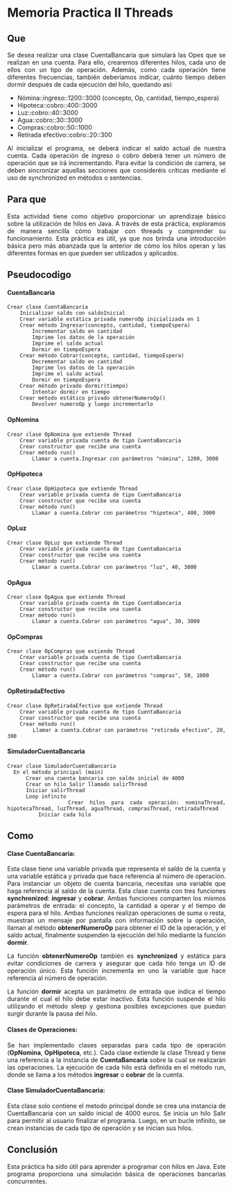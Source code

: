 # Memoria Practica II Threads
## Que 
  <div style="text-align: justify;">

  Se desea realizar una clase CuentaBancaria que simulará las Opes que se realizan en una cuenta. Para ello, crearemos diferentes hilos, cada uno de ellos con un tipo de operación.
  Además, como cada operación tiene diferentes frecuencias, también deberíamos indicar, cuánto tiempo deben dormir después de cada ejecución del hilo, quedando así:

  - Nómina::ingreso::1200::3000 (concepto, Op, cantidad, tiempo_espera)
  - Hipoteca::cobro::400::3000
  - Luz::cobro::40::3000
  - Agua::cobro::30::3000
  - Compras::cobro::50::1000
  - Retirada efectivo::cobro::20::300

  Al inicializar el programa, se deberá indicar el saldo actual de nuestra cuenta.
  Cada operación de ingreso o cobro deberá tener un número de operación que se irá incrementando.
  Para evitar la condición de carrera, se deben sincronizar aquellas secciones que consideréis críticas mediante el uso de synchronized en métodos o sentencias.

## Para que
  <div style="text-align: justify;">

  Esta actividad tiene como objetivo proporcionar un aprendizaje básico sobre la utilización de hilos en Java. A través de esta práctica, exploramos de manera sencilla cómo trabajar con threads y comprender su funcionamiento. Esta práctica es útil, ya que nos brinda una introducción básica pero más abanzada que la anterior de cómo los hilos operan y las diferentes formas en que pueden ser utilizados y aplicados.
  </div>
  <div style="page-break-before:always"></div>

## Pseudocodigo
  #### CuentaBancaria
    Crear clase CuentaBancaria
        Inicializar saldo con saldoInicial
        Crear variable estática privada numeroOp inicializada en 1
        Crear método Ingresar(concepto, cantidad, tiempoEspera)
            Incrementar saldo en cantidad
            Imprime los datos de la operación
            Imprime el saldo actual
            Dormir en tiempoEspera
        Crear método Cobrar(concepto, cantidad, tiempoEspera)
            Decrementar saldo en cantidad
            Imprime los datos de la operación
            Imprime el saldo actual
            Dormir en tiempoEspera
        Crear método privado dormir(tiempo)
            Intentar dormir en tiempo
        Crear método estático privado obtenerNumeroOp()
            Devolver numeroOp y luego incrementarlo
    
  #### OpNomina
    Crear clase OpNomina que extiende Thread
        Crear variable privada cuenta de tipo CuentaBancaria
        Crear constructor que recibe una cuenta
        Crear método run()
            Llamar a cuenta.Ingresar con parámetros "nómina", 1200, 3000
    
  #### OpHipoteca
    Crear clase OpHipoteca que extiende Thread
        Crear variable privada cuenta de tipo CuentaBancaria
        Crear constructor que recibe una cuenta
        Crear método run()
            Llamar a cuenta.Cobrar con parámetros "hipoteca", 400, 3000
  <div style="page-break-before:always"></div>

  #### OpLuz
    Crear clase OpLuz que extiende Thread
        Crear variable privada cuenta de tipo CuentaBancaria
        Crear constructor que recibe una cuenta
        Crear método run()
            Llamar a cuenta.Cobrar con parámetros "luz", 40, 3000
    
  #### OpAgua
    Crear clase OpAgua que extiende Thread
        Crear variable privada cuenta de tipo CuentaBancaria
        Crear constructor que recibe una cuenta
        Crear método run()
            Llamar a cuenta.Cobrar con parámetros "agua", 30, 3000
    
  #### OpCompras
    Crear clase OpCompras que extiende Thread
        Crear variable privada cuenta de tipo CuentaBancaria
        Crear constructor que recibe una cuenta
        Crear método run()
            Llamar a cuenta.Cobrar con parámetros "compras", 50, 1000
    
  #### OpRetiradaEfectivo
    Crear clase OpRetiradaEfectivo que extiende Thread
        Crear variable privada cuenta de tipo CuentaBancaria
        Crear constructor que recibe una cuenta
        Crear método run()
            Llamar a cuenta.Cobrar con parámetros "retirada efectivo", 20, 300
  <div style="page-break-before:always"></div>

  #### SimuladorCuentaBancaria
    Crear clase SimuladorCuentaBancaria
      En el método principal (main)
          Crear una cuenta bancaria con saldo inicial de 4000
          Crear un hilo Salir llamado salirThread
          Iniciar salirThread
          Loop infinito
              Crear hilos para cada operación: nominaThread, hipotecaThread, luzThread, aguaThread, comprasThread, retiradaThread
              Iniciar cada hilo

## Como
  <div style="text-align: justify;">

  #### Clase CuentaBancaria:
  Esta clase tiene una variable privada que representa el saldo de la cuenta y una variable estática y privada que hace referencia al número de operación. Para instanciar un objeto de cuenta bancaria, necesitas una variable que haga referencia al saldo de la cuenta. Esta clase cuenta con tres funciones **synchronized**: **ingresar** y **cobrar**. Ambas funciones comparten los mismos parámetros de entrada: el concepto, la cantidad a operar y el tiempo de espera para el hilo. Ambas funciones realizan operaciones de suma o resta, muestran un mensaje por pantalla con información sobre la operación, llaman al método **obtenerNumeroOp** para obtener el ID de la operación, y el saldo actual, finalmente suspenden la ejecución del hilo mediante la función **dormir**.

  La función **obtenerNumeroOp** también es **synchronized** y estática para evitar condiciones de carrera y asegurar que cada hilo tenga un ID de operación único. Esta función incrementa en uno la variable que hace referencia al número de operación.

  La función **dormir** acepta un parámetro de entrada que indica el tiempo durante el cual el hilo debe estar inactivo. Esta función suspende el hilo utilizando el método sleep y gestiona posibles excepciones que puedan surgir durante la pausa del hilo.

  #### Clases de Operaciones:  
  Se han implementado clases separadas para cada tipo de operación (**OpNomina**, **OpHipoteca**, etc.). Cada clase extiende la clase Thread y tiene una referencia a la instancia de **CuentaBancaria** sobre la cual se realizarán las operaciones. La ejecución de cada hilo está definida en el método run, donde se llama a los métodos **ingresar** o **cobrar** de la cuenta.  

  #### Clase SimuladorCuentaBancaria:  
  Esta clase solo contiene el metodo principal donde se crea una instancia de CuentaBancaria con un saldo inicial de 4000 euros. Se inicia un hilo Salir para permitir al usuario finalizar el programa. Luego, en un bucle infinito, se crean instancias de cada tipo de operación y se inician sus hilos.
  </div>

## Conclusión
  <div style="text-align: justify;">
  Esta práctica ha sido útil para aprender a programar con hilos en Java. Este programa proporciona una simulación básica de operaciones bancarias concurrentes.
  </div>

